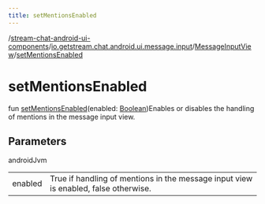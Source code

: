 ```yaml
---
title: setMentionsEnabled
---
```

/[stream-chat-android-ui-components](../../index.md)/[io.getstream.chat.android.ui.message.input](../index.md)/[MessageInputView](index.md)/[setMentionsEnabled](setMentionsEnabled.md)  
  
  
  
# setMentionsEnabled  
fun [setMentionsEnabled](setMentionsEnabled.md)(enabled: [Boolean](https://kotlinlang.org/api/latest/jvm/stdlib/kotlin/-boolean/index.html))Enables or disables the handling of mentions in the message input view.  
  
## Parameters  
  
androidJvm  
  
| | |
|---|---|
| <a name="io.getstream.chat.android.ui.message.input/MessageInputView/setMentionsEnabled/#kotlin.Boolean/PointingToDeclaration/"></a>enabled| <a name="io.getstream.chat.android.ui.message.input/MessageInputView/setMentionsEnabled/#kotlin.Boolean/PointingToDeclaration/"></a>True if handling of mentions in the message input view is enabled, false otherwise.|
  

